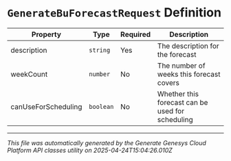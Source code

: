 # `GenerateBuForecastRequest` Definition

| Property | Type | Required | Description |
|----------|------|----------|-------------|
| description | `string` | Yes | The description for the forecast |
| weekCount | `number` | No | The number of weeks this forecast covers |
| canUseForScheduling | `boolean` | No | Whether this forecast can be used for scheduling |

---

*This file was automatically generated by the Generate Genesys Cloud Platform API classes utility on 2025-04-24T15:04:26.010Z*